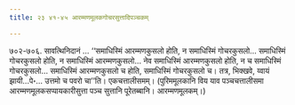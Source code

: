 ```yaml
---
title: २३ ४१-४५ आरम्मणमूलकगोचरसुत्तादिपञ्चकम्

---
```


७०२-७०६. सावत्थिनिदानं … ‘‘समाधिस्मिं आरम्मणकुसलो होति, न समाधिस्मिं गोचरकुसलो… समाधिस्मिं गोचरकुसलो होति, न समाधिस्मिं आरम्मणकुसलो… नेव समाधिस्मिं आरम्मणकुसलो होति, न च समाधिस्मिं गोचरकुसलो… समाधिस्मिं आरम्मणकुसलो च होति, समाधिस्मिं गोचरकुसलो च। तत्र, भिक्खवे, य्वायं झायी…पे॰… उत्तमो च पवरो चा’’ति। एकचत्तालीसमम्। (पुरिममूलकानि विय याव पञ्चचत्तालीसमा आरम्मणमूलकसप्पायकारीसुत्ता पञ्च सुत्तानि पूरेतब्बानि। आरम्मणमूलकम्।)  

